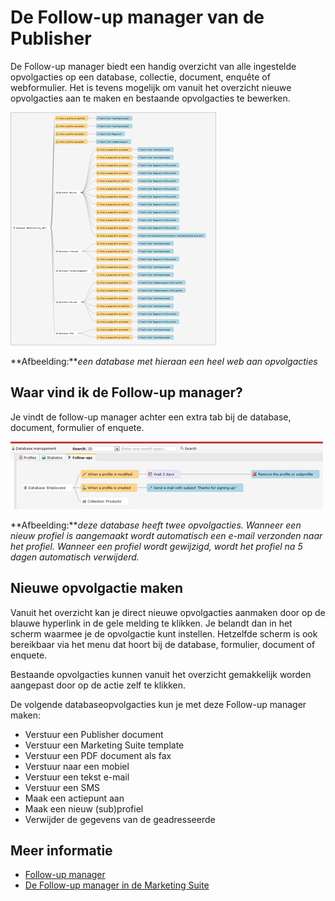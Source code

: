 # De Follow-up manager van de Publisher

De Follow-up manager biedt een handig overzicht van alle ingestelde
opvolgacties op een database, collectie, document, enquête of
webformulier. Het is tevens mogelijk om vanuit het overzicht nieuwe
opvolgacties aan te maken en bestaande opvolgacties te bewerken.

![](../images/overview1.png)

**Afbeelding:***een database met hieraan een heel web aan opvolgacties*


## Waar vind ik de Follow-up manager?

Je vindt de follow-up manager achter een extra tab bij de database,
document, formulier of enquete.

![](../images/follow-up-tab.png)

**Afbeelding:***deze database heeft twee opvolgacties. Wanneer een nieuw
profiel is aangemaakt wordt automatisch een e-mail verzonden naar het
profiel. Wanneer een profiel wordt gewijzigd, wordt het profiel na 5
dagen automatisch verwijderd.*


## Nieuwe opvolgactie maken

Vanuit het overzicht kan je direct nieuwe opvolgacties aanmaken door op
de blauwe hyperlink in de gele melding te klikken. Je belandt dan in het
scherm waarmee je de opvolgactie kunt instellen. Hetzelfde scherm is ook
bereikbaar via het menu dat hoort bij de database, formulier, document
of enquete.

Bestaande opvolgacties kunnen vanuit het overzicht gemakkelijk worden
aangepast door op de actie zelf te klikken.

De volgende databaseopvolgacties kun je met deze Follow-up manager maken:

- Verstuur een Publisher document
- Verstuur een Marketing Suite template
- Verstuur een PDF document als fax
- Verstuur naar een mobiel
- Verstuur een tekst e-mail
- Verstuur een SMS
- Maak een actiepunt aan
- Maak een nieuw (sub)profiel
- Verwijder de gegevens van de geadresseerde


## Meer informatie

* [Follow-up manager](./follow-up-manager.md)
* [De Follow-up manager in de Marketing Suite](./follow-up-manager-ms.md)

